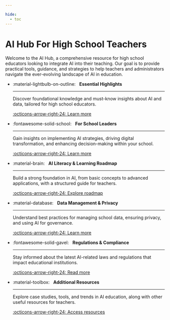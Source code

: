 ```yaml
---

hide:
  - toc
---
```


# AI Hub For High School Teachers

Welcome to the AI Hub, a comprehensive resource for high school educators looking to integrate AI into their teaching. Our goal is to provide practical tools, guidance, and strategies to help teachers and administrators navigate the ever-evolving landscape of AI in education.

<div class="grid cards" markdown>

-   :material-lightbulb-on-outline: &nbsp;
    __Essential Highlights__

    ---

    Discover foundational knowledge and must-know insights about AI and data, tailored for high school educators.

    [:octicons-arrow-right-24: Learn more][highlights]

-   :fontawesome-solid-school: &nbsp;
    __For School Leaders__

    ---

    Gain insights on implementing AI strategies, driving digital transformation, and enhancing decision-making within your school.

    [:octicons-arrow-right-24: Learn more][for-school-leaders]

-   :material-brain: &nbsp;
    __AI Literacy & Learning Roadmap__

    ---

    Build a strong foundation in AI, from basic concepts to advanced applications, with a structured guide for teachers.

    [:octicons-arrow-right-24: Explore roadmap][ai-literacy-learning-roadmap]

-   :material-database: &nbsp;
    __Data Management & Privacy__

    ---

    Understand best practices for managing school data, ensuring privacy, and using AI for governance.

    [:octicons-arrow-right-24: Learn more][data-management-privacy]

-   :fontawesome-solid-gavel: &nbsp;
    __Regulations & Compliance__

    ---

    Stay informed about the latest AI-related laws and regulations that impact educational institutions.

    [:octicons-arrow-right-24: Read more][regulations-laws]

-   :material-toolbox: &nbsp;
    __Additional Resources__

    ---

    Explore case studies, tools, and trends in AI education, along with other useful resources for teachers.

    [:octicons-arrow-right-24: Access resources][additional-resources]

</div>

[highlights]: highlights/index.md
[for-school-leaders]: for-school-leaders/index.md
[ai-literacy-learning-roadmap]: ai-literacy-learning-roadmap/index.md
[data-management-privacy]: data-management-privacy/index.md
[regulations-laws]: regulations-laws/index.md
[additional-resources]: add-res/index.md